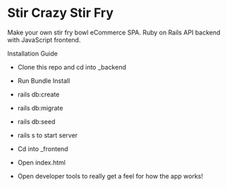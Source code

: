 # Stir Crazy Stir Fry

Make your own stir fry bowl eCommerce SPA. Ruby on Rails API backend with JavaScript frontend.

Installation Guide

- Clone this repo and cd into \_backend
- Run Bundle Install
- rails db:create
- rails db:migrate
- rails db:seed
- rails s to start server

- Cd into \_frontend
- Open index.html

- Open developer tools to really get a feel for how the app works!
